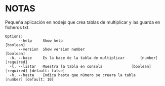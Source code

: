 # NOTAS
Pequeña aplicación en nodejs que crea tablas de multiplicar y las guarda en ficheros txt.

```
Options:
      --help     Show help                                             [boolean]
      --version  Show version number                                   [boolean]
  -b, --base     Es la base de la tabla de multiplicar       [number] [required]
  -l, --listar   Muestra la tabla en consola             [boolean] [required] [default: false]
  -h, --hasta    Indica hasta que número se creara la tabla     [number] [default: 10]
  ```